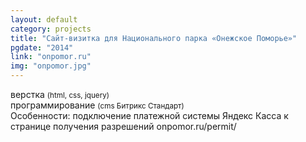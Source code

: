 ```yaml
---
layout: default
category: projects
title: "Сайт-визитка для Национального парка «Онежское Поморье»"
pgdate: "2014"
link: "onpomor.ru"
img: "onpomor.jpg"
---
```

верстка <small>(html, css, jquery)</small><br>
программирование <small>(cms Битрикс Стандарт)</small><br>
Особенности: подключение платежной системы Яндекс Касса к странице получения разрешений onpomor.ru/permit/